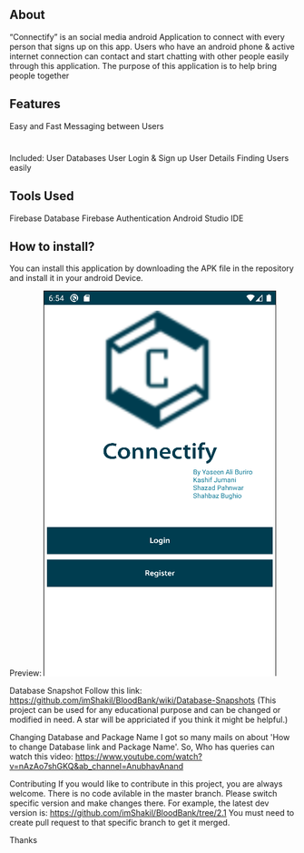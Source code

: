 ## About
“Connectify” is an social media android Application to connect with every person that signs up on this app. Users who have an android phone & active internet connection can contact and start chatting with other people easily through this application. The purpose of this application is to help bring people together 

## Features
Easy and Fast Messaging between Users 
#
Included:
User Databases
User Login & Sign up
User Details
Finding Users easily
## Tools Used
Firebase Database
Firebase Authentication
Android Studio IDE

## How to install?
You can install this application by downloading the APK file in the repository and install it in your android Device.


Preview:
![Screenshot](ConnectifyApp1.PNG) 

Database Snapshot
Follow this link: https://github.com/imShakil/BloodBank/wiki/Database-Snapshots (This project can be used for any educational purpose and can be changed or modified in need.
A star will be appriciated if you think it might be helpful.)

Changing Database and Package Name
I got so many mails on about 'How to change Database link and Package Name'. So, Who has queries can watch this video: https://www.youtube.com/watch?v=nAzAo7shGKQ&ab_channel=AnubhavAnand

Contributing
If you would like to contribute in this project, you are always welcome. There is no code avilable in the master branch. Please switch specific version and make changes there. For example, the latest dev version is: https://github.com/imShakil/BloodBank/tree/2.1 You must need to create pull request to that specific branch to get it merged.

Thanks
